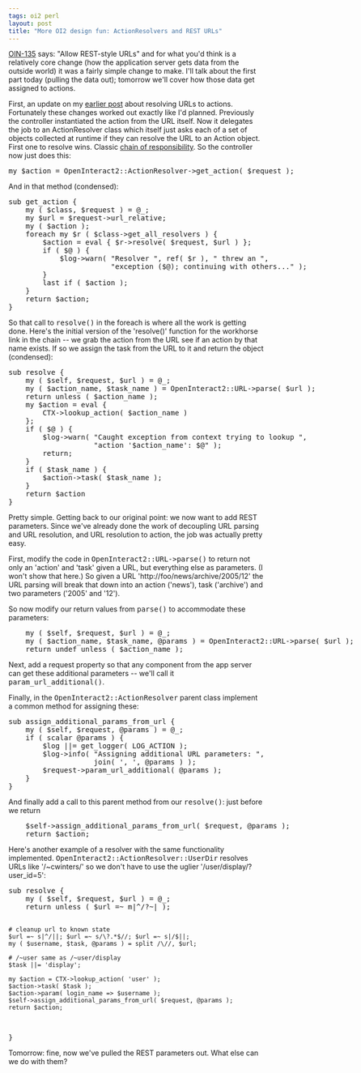 ```yaml
---
tags: oi2 perl
layout: post
title: "More OI2 design fun: ActionResolvers and REST URLs"
---
```




<p><a href="http://jira.openinteract.org/browse/OIN-135">OIN-135</a>
says: "Allow REST-style URLs" and for what you'd think is a relatively
core change (how the application server gets data from the outside
world) it was a fairly simple change to make. I'll talk about the
first part today (pulling the data out); tomorrow we'll cover how
those data get assigned to actions.</p>

<p>First, an update on my <a
href="http://www.cwinters.com/news/display/?news_id=3333">earlier
post</a> about resolving URLs to actions. Fortunately these changes worked out
exactly like I'd planned. Previously the controller instantiated the
action from the URL itself. Now it delegates the job to an
ActionResolver class which itself just asks each of a set of objects
collected at runtime if they can resolve the URL to an Action
object. First one to resolve wins. Classic 
<a href="http://c2.com/cgi/wiki?ChainOfResponsibilityPattern">chain of
responsibility</a>. So the controller now just does this:</p>
<pre class="sourceCode">
my $action = OpenInteract2::ActionResolver->get_action( $request );
</pre>
<p>And in that method (condensed):</p>
<pre class="sourceCode">
sub get_action {
    my ( $class, $request ) = @_;
    my $url = $request->url_relative;
    my ( $action );
    foreach my $r ( $class->get_all_resolvers ) {
        $action = eval { $r->resolve( $request, $url ) };
        if ( $@ ) {
            $log->warn( "Resolver ", ref( $r ), " threw an ",
                        "exception ($@); continuing with others..." );
        }
        last if ( $action );
    }
    return $action;
}
</pre>
<p>So that call to <tt>resolve()</tt> in the foreach is where all the
work is getting done. Here's the initial version of the 'resolve()'
function for the workhorse link in the chain -- we grab the action
from the URL see if an action by that name exists. If so we assign the
task from the URL to it and return the object (condensed):</p>
<pre class="sourceCode">
sub resolve {
    my ( $self, $request, $url ) = @_;
    my ( $action_name, $task_name ) = OpenInteract2::URL->parse( $url );
    return unless ( $action_name );
    my $action = eval {
        CTX->lookup_action( $action_name )
    };
    if ( $@ ) {
        $log->warn( "Caught exception from context trying to lookup ",
                    "action '$action_name': $@" );
        return;
    }
    if ( $task_name ) {
        $action->task( $task_name );
    }
    return $action
}
</pre>
<p>Pretty simple. Getting back to our original point: we now want to
add REST parameters. Since we've already done the work of decoupling
URL parsing and URL resolution, and URL resolution to action, the job
was actually pretty easy.</p>

<p>First, modify the code in <tt>OpenInteract2::URL-&gt;parse()</tt>
to return not only an 'action' and 'task' given a URL, but everything
else as parameters. (I won't show that here.) So given a URL
'http://foo/news/archive/2005/12' the URL parsing will break that down
into an action ('news'), task ('archive') and two parameters ('2005' and 
'12').</p>

<p>So now modify our return values from <tt>parse()</tt> to
accommodate these parameters:</p>
<pre class="sourceCode">
    my ( $self, $request, $url ) = @_;
    my ( $action_name, $task_name, @params ) = OpenInteract2::URL->parse( $url );
    return undef unless ( $action_name );
</pre>
<p>Next, add a request property so that any component from the app
server can get these additional parameters -- we'll call it
<tt>param_url_additional()</tt>.</p>

<p>Finally, in the <tt>OpenInteract2::ActionResolver</tt> parent class
implement a common method for assigning these:</p>
<pre class="sourceCode">
sub assign_additional_params_from_url {
    my ( $self, $request, @params ) = @_;
    if ( scalar @params ) {
        $log ||= get_logger( LOG_ACTION );
        $log->info( "Assigning additional URL parameters: ",
                    join( ', ', @params ) );
        $request->param_url_additional( @params );
    }
}
</pre>
<p>And finally add a call to this parent method from our
<tt>resolve()</tt>: just before we return</p>
<pre class="sourceCode">
    $self->assign_additional_params_from_url( $request, @params );
    return $action;
</pre>

<p>Here's another example of a resolver with the same functionality implemented. 
<tt>OpenInteract2::ActionResolver::UserDir</tt> resolves URLs
like '/~cwinters/' so we don't have to use the uglier '/user/display/?user_id=5':</p>
<pre class="sourceCode">
sub resolve {
    my ( $self, $request, $url ) = @_;
    return unless ( $url =~ m|^/?~| );
 
    # cleanup url to known state
    $url =~ s|^/||; $url =~ s/\?.*$//; $url =~ s|/$||;
    my ( $username, $task, @params ) = split /\//, $url;
 
    # /~user same as /~user/display
    $task ||= 'display';
 
    my $action = CTX->lookup_action( 'user' );
    $action->task( $task );
    $action->param( login_name => $username );
    $self->assign_additional_params_from_url( $request, @params );
    return $action;
}
</pre>
<p>Tomorrow: fine, now we've pulled the REST parameters out. What else
can we do with them?</p>



